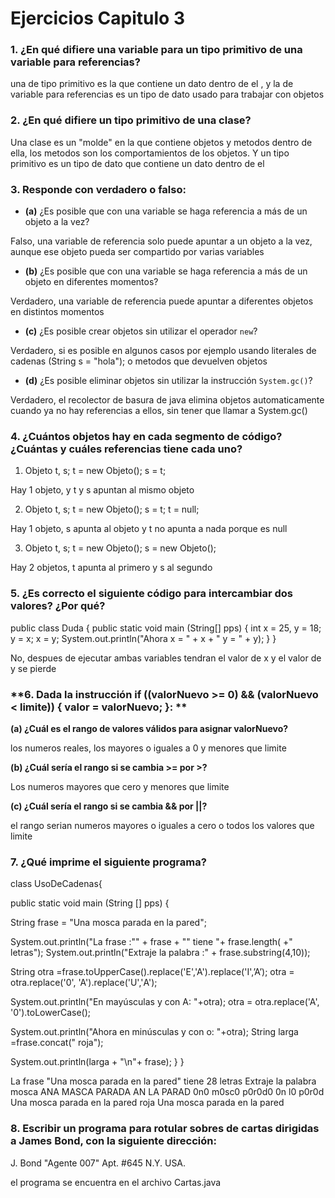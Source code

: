# Ejercicios Capitulo 3

### **1. ¿En qué difiere una variable para un tipo primitivo de una variable para referencias?**

una de tipo primitivo es la que contiene un dato dentro de el , y la de variable para referencias es un tipo de dato usado para trabajar con objetos 

### **2. ¿En qué difiere un tipo primitivo de una clase?**

Una clase es un "molde" en la que contiene objetos y metodos dentro de ella, los metodos son los comportamientos de los objetos. Y un tipo primitivo es un tipo de dato que contiene un dato dentro de el 

### **3. Responde con verdadero o falso:**
- **(a)** ¿Es posible que con una variable se haga referencia a más de un objeto a la vez?  

Falso, una variable de referencia solo puede apuntar a un objeto a la vez, aunque ese objeto pueda ser compartido por varias variables

- **(b)** ¿Es posible que con una variable se haga referencia a más de un objeto en diferentes momentos?

Verdadero, una variable de referencia puede apuntar a diferentes objetos en distintos momentos

- **(c)** ¿Es posible crear objetos sin utilizar el operador `new`?

Verdadero, si es posible en algunos casos por ejemplo usando literales de cadenas (String s = "hola"); o metodos que devuelven objetos

- **(d)** ¿Es posible eliminar objetos sin utilizar la instrucción `System.gc()`?

Verdadero, el recolector de basura de java elimina objetos automaticamente cuando ya no hay referencias a ellos, sin tener que llamar a System.gc()

### **4. ¿Cuántos objetos hay en cada segmento de código? ¿Cuántas y cuáles referencias tiene cada uno?**

1. Objeto t, s;
t = new Objeto();
s = t;

Hay 1 objeto, y t y s apuntan al mismo objeto

2. Objeto t, s;
t = new Objeto();
s = t;
t = null;

Hay 1 objeto, s apunta al objeto y t no apunta a nada porque es null

3. Objeto t, s;
t = new Objeto();
s = new Objeto();

Hay 2 objetos, t apunta al primero y s al segundo

### **5. ¿Es correcto el siguiente código para intercambiar dos valores? ¿Por qué?**

public class Duda {
  public static void main (String[] pps) {
    int x = 25, y = 18;
    y = x;
    x = y;
    System.out.println("Ahora x = " + x + " y = " + y);
  }
}

No, despues de ejecutar ambas variables tendran el valor de x y el valor de y se pierde

### **6. Dada la instrucción if ((valorNuevo >= 0) && (valorNuevo < limite)) { valor = valorNuevo; }: **

**(a) ¿Cuál es el rango de valores válidos para asignar valorNuevo?**

los numeros reales, los mayores o iguales a 0 y menores que limite

**(b) ¿Cuál sería el rango si se cambia >= por >?**

Los numeros mayores que cero y menores que limite

**(c) ¿Cuál sería el rango si se cambia && por ||?**

el rango serian numeros mayores o iguales a cero o todos los valores que limite


### **7. ¿Qué imprime el siguiente programa?**

class UsoDeCadenas{

public static void main (String [] pps) {

String frase = "Una mosca parada en la pared";

System.out.println("La frase :\"" + frase + "\" tiene "+ frase.length(
+" letras");
System.out.println("Extraje la palabra :" + frase.substring(4,10));

String otra =frase.toUpperCase().replace('E','A').replace('I',’A’);
otra = otra.replace('0', 'A').replace('U','А');

System.out.println("En mayúsculas y con A: "+otra);
otra = otra.replace('A', '0').toLowerCase();

System.out.println("Ahora en minúsculas y con o: "+otra);
String larga =frase.concat(" roja");

System.out.println(larga + "\n"+ frase);
}
}


La frase "Una mosca parada en la pared" tiene 28 letras
Extraje la palabra mosca
ANA MASCA PARADA AN LA PARAD
0n0 m0sc0 p0r0d0 0n l0 p0r0d
Una mosca parada en la pared roja
Una mosca parada en la pared


### **8. Escribir un programa para rotular sobres de cartas dirigidas a James Bond, con la siguiente dirección:**

J. Bond
"Agente 007"
Apt. #645 N.Y.
USA.

el programa se encuentra en el archivo Cartas.java